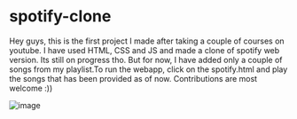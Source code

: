# spotify-clone

Hey guys, this is the first project I made after taking a couple of courses on youtube. I have used HTML, CSS and JS and made a clone of spotify web version. Its still on progress tho. But for now, I have added only a couple of songs from my playlist.To run the webapp, click on the spotify.html and play the songs that has been provided as of now. Contributions are most welcome :))


![image](https://user-images.githubusercontent.com/71978538/203050189-04e64688-6c12-4d87-a824-1766dbf6f521.png)




